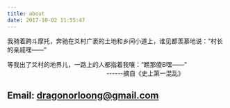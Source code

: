 ```yaml
---
title: about
date: 2017-10-02 11:55:47
---
```


我骑着跨斗摩托，奔驰在爻村广袤的土地和乡间小道上，谁见都羡慕地说：“村长的亲戚嘿——”

等我出了爻村的地界儿，一路上的人都指着我嚷：“瞧那傻B嘿——”
 &#160; &#160; &#160;&#160; &#160; &#160;&#160; &#160; &#160;&#160; &#160; &#160;&#160; &#160; &#160;&#160; &#160; &#160;&#160; &#160; &#160;&#160; &#160; &#160;&#160; &#160; &#160;&#160; &#160; &#160;&#160; &#160; &#160;&#160; &#160; &#160;&#160; &#160; &#160;&#160; &#160; &#160;&#160; &#160; &#160;&#160; &#160; &#160;------摘自《史上第一混乱》
     
     
      

## Email: dragonorloong@gmail.com
